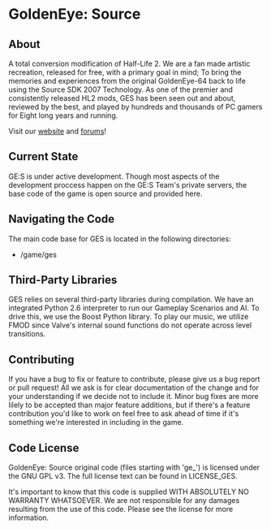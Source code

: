 # GoldenEye: Source
## About
A total conversion modification of Half-Life 2. We are a fan made artistic
recreation, released for free, with a primary goal in mind;  To bring the
memories and experiences from the original GoldenEye-64 back to life using
the Source SDK 2007 Technology. As one of the premier and consistently released
HL2 mods, GES has been seen out and about, reviewed by the best, and played by
hundreds and thousands of PC gamers for Eight long years and running.

Visit our [website](http://www.geshl2.com) and [forums](http://forums.geshl2.com)!

## Current State
GE:S is under active development.  Though most aspects of the development proccess happen on the GE:S Team's private servers, the base code of the game is open source and provided here.

## Navigating the Code
The main code base for GES is located in the following directories:

- /game/ges

## Third-Party Libraries
GES relies on several third-party libraries during compilation. We have an integrated
Python 2.6 interpreter to run our Gameplay Scenarios and AI. To drive this, we use
the Boost Python library. To play our music, we utilize FMOD since Valve's internal
sound functions do not operate across level transitions.

## Contributing
If you have a bug to fix or feature to contribute, please give us a bug report or pull request!  All we ask is for clear documentation of the change and for your understanding if we decide not to include it.  Minor bug fixes are more lilely to be accepted than major feature additions, but if there's a feature contribution you'd like to work on feel free to ask ahead of time if it's something we're interested in including in the game.

## Code License
GoldenEye: Source original code (files starting with 'ge_') is licensed under the
GNU GPL v3. The full license text can be found in LICENSE_GES.

It's important to know that this code is supplied WITH ABSOLUTELY NO WARRANTY WHATSOEVER.
We are not responsible for any damages resulting from the use of this code. Please see the
license for more information.

